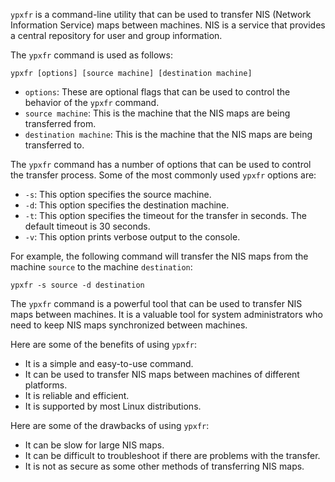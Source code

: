 `ypxfr` is a command-line utility that can be used to transfer NIS (Network Information Service) maps between machines. NIS is a service that provides a central repository for user and group information.

The `ypxfr` command is used as follows:

```
ypxfr [options] [source machine] [destination machine]
```

* `options`: These are optional flags that can be used to control the behavior of the `ypxfr` command.
* `source machine`: This is the machine that the NIS maps are being transferred from.
* `destination machine`: This is the machine that the NIS maps are being transferred to.

The `ypxfr` command has a number of options that can be used to control the transfer process. Some of the most commonly used `ypxfr` options are:

* `-s`: This option specifies the source machine.
* `-d`: This option specifies the destination machine.
* `-t`: This option specifies the timeout for the transfer in seconds. The default timeout is 30 seconds.
* `-v`: This option prints verbose output to the console.

For example, the following command will transfer the NIS maps from the machine `source` to the machine `destination`:

```
ypxfr -s source -d destination
```

The `ypxfr` command is a powerful tool that can be used to transfer NIS maps between machines. It is a valuable tool for system administrators who need to keep NIS maps synchronized between machines.

Here are some of the benefits of using `ypxfr`:

* It is a simple and easy-to-use command.
* It can be used to transfer NIS maps between machines of different platforms.
* It is reliable and efficient.
* It is supported by most Linux distributions.

Here are some of the drawbacks of using `ypxfr`:

* It can be slow for large NIS maps.
* It can be difficult to troubleshoot if there are problems with the transfer.
* It is not as secure as some other methods of transferring NIS maps.
